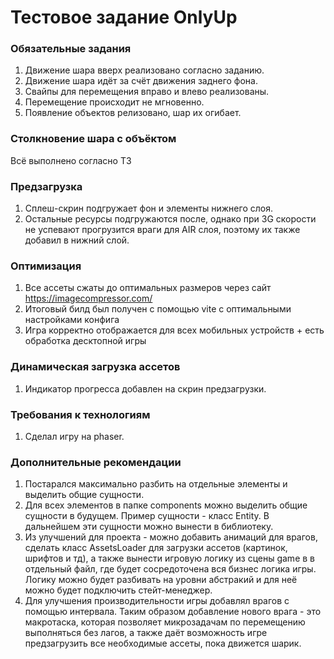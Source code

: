 # Тестовое задание OnlyUp

### Обязательные задания

1. Движение шара вверх реализовано согласно заданию.
2. Движение шара идёт за счёт движения заднего фона.
3. Свайпы для перемещения вправо и влево реализованы.
4. Перемещение происходит не мгновенно.
5. Появление объектов релизовано, шар их огибает.

### Столкновение шара с объёктом

Всё выполнено согласно ТЗ

### Предзагрузка

1. Сплеш-скрин подгружает фон и элементы нижнего слоя.
2. Остальные ресурсы подгружаются после, однако при 3G скорости не
   успевают прогрузится враги для AIR слоя, поэтому их также добавил
   в нижний слой.

### Оптимизация

1. Все ассеты сжаты до оптимальных размеров через сайт https://imagecompressor.com/
2. Итоговый билд был получен с помощью vite с оптимальными настройками конфига
3. Игра корректно отображается для всех мобильных устройств + есть обработка десктопной игры

### Динамическая загрузка ассетов

1. Индикатор прогресса добавлен на скрин предзагрузки.

### Требования к технологиям

1. Сделал игру на phaser.

### Дополнительные рекомендации

1. Постарался максимально разбить на отдельные элементы и выделить общие сущности.
2. Для всех элементов в папке components можно выделить общие сущности в будущем.
   Пример сущности - класс Entity. В дальнейшем эти сущности можно вынести в библиотеку.
3. Из улучшений для проекта - можно добавить анимаций для врагов, сделать класс AssetsLoader
   для загрузки ассетов (картинок, шрифтов и тд), а также вынести игровую логику из сцены game в
   в отдельный файл, где будет сосредоточена вся бизнес логика игры. Логику можно будет разбивать
   на уровни абстракий и для неё можно будет подключить стейт-менеджер.
4. Для улучшения производительности игры добавлял врагов с помощью интервала. Таким образом
   добавление нового врага - это макротаска, которая позволяет микрозадачам по перемещению выполняться
   без лагов, а также даёт возможность игре предзагрузить все необходимые ассеты, пока движется шарик.
